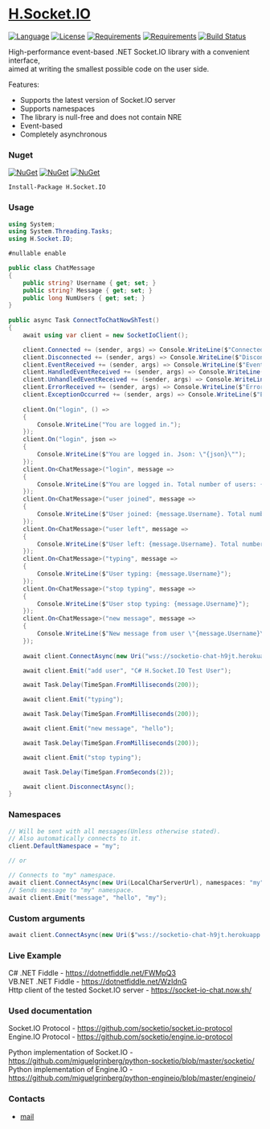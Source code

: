 # [H.Socket.IO](https://github.com/HavenDV/H.Socket.IO/) 

[![Language](https://img.shields.io/badge/language-C%23-blue.svg?style=flat-square)](https://github.com/HavenDV/H.Socket.IO/search?l=C%23&o=desc&s=&type=Code) 
[![License](https://img.shields.io/github/license/HavenDV/H.Socket.IO.svg?label=License&maxAge=86400)](LICENSE.md) 
[![Requirements](https://img.shields.io/badge/Requirements-.NET%20Standard%202.0-blue.svg)](https://github.com/dotnet/standard/blob/master/docs/versions/netstandard2.0.md)
[![Requirements](https://img.shields.io/badge/Requirements-.NET%20Framework%204.5-blue.svg)](https://github.com/microsoft/dotnet/blob/master/releases/net45/README.md)
[![Build Status](https://github.com/HavenDV/H.Socket.IO/workflows/.NET%20Core/badge.svg?branch=master)](https://github.com/HavenDV/H.Socket.IO/actions?query=workflow%3A%22.NET+Core%22)

High-performance event-based .NET Socket.IO library with a convenient interface,  
aimed at writing the smallest possible code on the user side.
  
Features:
- Supports the latest version of Socket.IO server
- Supports namespaces
- The library is null-free and does not contain NRE
- Event-based
- Completely asynchronous

### Nuget

[![NuGet](https://img.shields.io/nuget/dt/H.Socket.IO.svg?style=flat-square&label=H.Socket.IO)](https://www.nuget.org/packages/H.Socket.IO/)
[![NuGet](https://img.shields.io/nuget/dt/H.Engine.IO.svg?style=flat-square&label=H.Engine.IO)](https://www.nuget.org/packages/H.Engine.IO/)
[![NuGet](https://img.shields.io/nuget/dt/H.WebSockets.svg?style=flat-square&label=H.WebSockets)](https://www.nuget.org/packages/H.WebSockets/)

```
Install-Package H.Socket.IO
```

### Usage

```cs
using System;
using System.Threading.Tasks;
using H.Socket.IO;

#nullable enable

public class ChatMessage
{
    public string? Username { get; set; }
    public string? Message { get; set; }
    public long NumUsers { get; set; }
}
	
public async Task ConnectToChatNowShTest()
{
    await using var client = new SocketIoClient();

    client.Connected += (sender, args) => Console.WriteLine($"Connected: {args.Namespace}");
    client.Disconnected += (sender, args) => Console.WriteLine($"Disconnected. Reason: {args.Reason}, Status: {args.Status:G}");
    client.EventReceived += (sender, args) => Console.WriteLine($"EventReceived: Namespace: {args.Namespace}, Value: {args.Value}, IsHandled: {args.IsHandled}");
    client.HandledEventReceived += (sender, args) => Console.WriteLine($"HandledEventReceived: Namespace: {args.Namespace}, Value: {args.Value}");
    client.UnhandledEventReceived += (sender, args) => Console.WriteLine($"UnhandledEventReceived: Namespace: {args.Namespace}, Value: {args.Value}");
    client.ErrorReceived += (sender, args) => Console.WriteLine($"ErrorReceived: Namespace: {args.Namespace}, Value: {args.Value}");
    client.ExceptionOccurred += (sender, args) => Console.WriteLine($"ExceptionOccurred: {args.Value}");
    
    client.On("login", () =>
    {
        Console.WriteLine("You are logged in.");
    });
    client.On("login", json =>
    {
        Console.WriteLine($"You are logged in. Json: \"{json}\"");
    });
    client.On<ChatMessage>("login", message =>
    {
        Console.WriteLine($"You are logged in. Total number of users: {message.NumUsers}");
    });
    client.On<ChatMessage>("user joined", message =>
    {
        Console.WriteLine($"User joined: {message.Username}. Total number of users: {message.NumUsers}");
    });
    client.On<ChatMessage>("user left", message =>
    {
        Console.WriteLine($"User left: {message.Username}. Total number of users: {message.NumUsers}");
    });
    client.On<ChatMessage>("typing", message =>
    {
        Console.WriteLine($"User typing: {message.Username}");
    });
    client.On<ChatMessage>("stop typing", message =>
    {
        Console.WriteLine($"User stop typing: {message.Username}");
    });
    client.On<ChatMessage>("new message", message =>
    {
        Console.WriteLine($"New message from user \"{message.Username}\": {message.Message}");
    });
	
    await client.ConnectAsync(new Uri("wss://socketio-chat-h9jt.herokuapp.com/"));

    await client.Emit("add user", "C# H.Socket.IO Test User");

    await Task.Delay(TimeSpan.FromMilliseconds(200));

    await client.Emit("typing");

    await Task.Delay(TimeSpan.FromMilliseconds(200));

    await client.Emit("new message", "hello");

    await Task.Delay(TimeSpan.FromMilliseconds(200));

    await client.Emit("stop typing");

    await Task.Delay(TimeSpan.FromSeconds(2));

    await client.DisconnectAsync();
}
```

### Namespaces

```cs
// Will be sent with all messages(Unless otherwise stated).
// Also automatically connects to it.
client.DefaultNamespace = "my";

// or

// Connects to "my" namespace.
await client.ConnectAsync(new Uri(LocalCharServerUrl), namespaces: "my");
// Sends message to "my" namespace.
await client.Emit("message", "hello", "my");

```

### Custom arguments

```cs
await client.ConnectAsync(new Uri($"wss://socketio-chat-h9jt.herokuapp.com/?access_token={mAccessToken}"));
```

### Live Example

C# .NET Fiddle - https://dotnetfiddle.net/FWMpQ3  
VB.NET .NET Fiddle - https://dotnetfiddle.net/WzIdnG  
Http client of the tested Socket.IO server - https://socket-io-chat.now.sh/

### Used documentation

Socket.IO Protocol - https://github.com/socketio/socket.io-protocol  
Engine.IO Protocol - https://github.com/socketio/engine.io-protocol  

Python implementation of Socket.IO - https://github.com/miguelgrinberg/python-socketio/blob/master/socketio/  
Python implementation of Engine.IO - https://github.com/miguelgrinberg/python-engineio/blob/master/engineio/  

### Contacts
* [mail](mailto:havendv@gmail.com)
